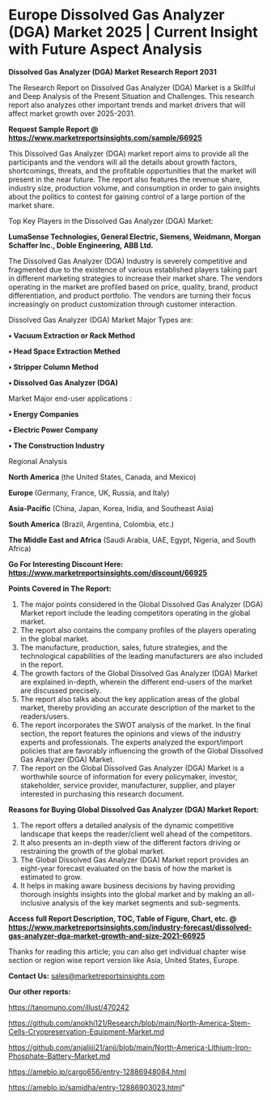 # Europe Dissolved Gas Analyzer (DGA) Market 2025 | Current Insight with Future Aspect Analysis

<strong>Dissolved Gas Analyzer (DGA) Market Research Report 2031</strong>

The Research Report on Dissolved Gas Analyzer (DGA) Market is a Skillful and Deep Analysis of the Present Situation and Challenges. This research report also analyzes other important trends and market drivers that will affect market growth over 2025-2031.

<strong>Request Sample Report @ <a href=https://www.marketreportsinsights.com/sample/66925>https://www.marketreportsinsights.com/sample/66925</a></strong>

This Dissolved Gas Analyzer (DGA) market report aims to provide all the participants and the vendors will all the details about growth factors, shortcomings, threats, and the profitable opportunities that the market will present in the near future. The report also features the revenue share, industry size, production volume, and consumption in order to gain insights about the politics to contest for gaining control of a large portion of the market share.

Top Key Players in the Dissolved Gas Analyzer (DGA) Market:

<strong>LumaSense Technologies, General Electric, Siemens, Weidmann, Morgan Schaffer Inc., Doble Engineering, ABB Ltd.</strong>

The Dissolved Gas Analyzer (DGA) Industry is severely competitive and fragmented due to the existence of various established players taking part in different marketing strategies to increase their market share. The vendors operating in the market are profiled based on price, quality, brand, product differentiation, and product portfolio. The vendors are turning their focus increasingly on product customization through customer interaction.

Dissolved Gas Analyzer (DGA) Market Major Types are:

<strong>• Vacuum Extraction or Rack Method

• Head Space Extraction Methed

• Stripper Column Method

• Dissolved Gas Analyzer (DGA)</strong>

Market Major end-user applications :

<strong>• Energy Companies

• Electric Power Company

• The Construction Industry</strong>

Regional Analysis

</u><strong><b>North America</b></strong> (the United States, Canada, and Mexico)

<strong><b>Europe </b></strong>(Germany, France, UK, Russia, and Italy)

<strong><b>Asia-Pacific</b></strong> (China, Japan, Korea, India, and Southeast Asia)

<strong><b>South America</b></strong> (Brazil, Argentina, Colombia, etc.)

<strong><b>The Middle East and Africa</b></strong> (Saudi Arabia, UAE, Egypt, Nigeria, and South Africa)

<strong>Go For Interesting Discount Here: <a href=https://www.marketreportsinsights.com/discount/66925>https://www.marketreportsinsights.com/discount/66925</a></strong>

<strong>Points Covered in The Report:</strong>
<ol>
  <li>The major points considered in the Global Dissolved Gas Analyzer (DGA) Market report include the leading competitors operating in the global market.</li>
  <li>The report also contains the company profiles of the players operating in the global market.</li>
  <li>The manufacture, production, sales, future strategies, and the technological capabilities of the leading manufacturers are also included in the report.</li>
  <li>The growth factors of the Global Dissolved Gas Analyzer (DGA) Market are explained in-depth, wherein the different end-users of the market are discussed precisely.</li>
  <li>The report also talks about the key application areas of the global market, thereby providing an accurate description of the market to the readers/users.</li>
  <li>The report incorporates the SWOT analysis of the market. In the final section, the report features the opinions and views of the industry experts and professionals. The experts analyzed the export/import policies that are favorably influencing the growth of the Global Dissolved Gas Analyzer (DGA) Market.</li>
  <li>The report on the Global Dissolved Gas Analyzer (DGA) Market is a worthwhile source of information for every policymaker, investor, stakeholder, service provider, manufacturer, supplier, and player interested in purchasing this research document.</li>
</ol>
<strong>Reasons for Buying Global Dissolved Gas Analyzer (DGA) Market Report:</strong>

<ol>
  <li>The report offers a detailed analysis of the dynamic competitive landscape that keeps the reader/client well ahead of the competitors.</li>
  <li>It also presents an in-depth view of the different factors driving or restraining the growth of the global market.</li>
  <li>The Global Dissolved Gas Analyzer (DGA) Market report provides an eight-year forecast evaluated on the basis of how the market is estimated to grow.</li>
  <li>It helps in making aware business decisions by having providing thorough insights insights into the global market and by making an all-inclusive analysis of the key market segments and sub-segments.</li>
</ol>
<strong>Access full Report Description, TOC, Table of Figure, Chart, etc. @ <a href=https://www.marketreportsinsights.com/industry-forecast/dissolved-gas-analyzer-dga-market-growth-and-size-2021-66925>https://www.marketreportsinsights.com/industry-forecast/dissolved-gas-analyzer-dga-market-growth-and-size-2021-66925</a></strong>


Thanks for reading this article; you can also get individual chapter wise section or region wise report version like Asia, United States, Europe.

<strong>Contact Us:</strong>
sales@marketreportsinsights.com

<strong>Our other reports:</strong>

<a href=https://tanomuno.com/illust/470242>https://tanomuno.com/illust/470242</a>

<a href=https://github.com/anokhi121/Research/blob/main/North-America-Stem-Cells-Cryopreservation-Equipment-Market.md>https://github.com/anokhi121/Research/blob/main/North-America-Stem-Cells-Cryopreservation-Equipment-Market.md</a>

<a href=https://github.com/anjaliiii21/anjj/blob/main/North-America-Lithium-Iron-Phosphate-Battery-Market.md>https://github.com/anjaliiii21/anjj/blob/main/North-America-Lithium-Iron-Phosphate-Battery-Market.md</a>

<a href=https://ameblo.jp/cargo656/entry-12886948084.html>https://ameblo.jp/cargo656/entry-12886948084.html</a>

<a href=https://ameblo.jp/samidha/entry-12886903023.html>https://ameblo.jp/samidha/entry-12886903023.html</a>"
